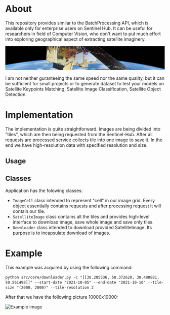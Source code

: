 # About
This repository provides similar to the BatchProcessing API, which is available only for enterprise users on Sentinel Hub. It can be useful for researchers in field of Computer Vision, who don't want to put much effort into exploring geographical aspect of extracting satellite imaginery.

![Image of the satellite](./misc/satellite.jpg)

I am not neither guranteeing the same speed nor the same quality, but it can be sufficient for small projects or to generate dataset to test your models on Satellite Keypoints Matching, Satellite Image Classification, Satellite Object Detection.

# Implementation
The implementation is quite straightforward. Images are being divided into "tiles", which are then being requested from the Sentinel-Hub. After all requests are processed service collects tile into one image to save it. In the end we have high-resolution data with specified resolution and size.

## Usage


## Classes
Application has the folowing classes:

- `ImageCell` class intended to represent "cell" in our image grid. Every object essentially contains requests and after processing request it will contain our tile.
- `SatelliteImage` class contains all the tiles and provides high-level interface to download image, save whole image and save only tiles.
- `Downloader` class intended to download provided SatelliteImage. Its purpose is to incapsulate download of images.

# Example

This example was acquired by using the following command:

```
python src/core/downloader.py -c "[[30.205536, 50.372620, 30.480881, 50.561498]]" --start-date "2021-10-05" --end-date "2021-10-10" --tile-size "(2000, 2000)" --tile-resolution 2
```

After that we have the following picture 10000x10000:

![Example image](./misc/example.png)